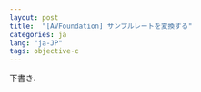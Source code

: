 ```yaml
---
layout: post
title:  "[AVFoundation] サンプルレートを変換する"
categories: ja
lang: "ja-JP"
tags: objective-c 
---
```


下書き.
